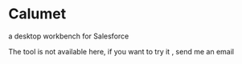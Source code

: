 # Calumet
 a desktop workbench for Salesforce

The tool is not available here, if you want to try it , send me an email
